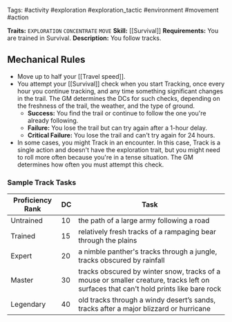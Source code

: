 Tags: #activity #exploration #exploration_tactic #environment #movement #action 

**Traits:**  `EXPLORATION` `CONCENTRATE` `MOVE`
**Skill:** [[Survival]]
**Requirements:** You are trained in Survival.
**Description:** You follow tracks.

## Mechanical Rules

- Move up to half your [[Travel speed]].
- You attempt your [[Survival]] check when you start Tracking, once every hour you continue tracking, and any time something significant changes in the trail. The GM determines the DCs for such checks, depending on the freshness of the trail, the weather, and the type of ground.  
	- **Success:** You find the trail or continue to follow the one you're already following.
	- **Failure:** You lose the trail but can try again after a 1-hour delay. 
	- **Critical Failure:** You lose the trail and can't try again for 24 hours.
- In some cases, you might Track in an encounter. In this case, Track is a single action and doesn't have the exploration trait, but you might need to roll more often because you're in a tense situation. The GM determines how often you must attempt this check.  

### Sample Track Tasks

| **Proficiency Rank** | **DC** | Task                                                                                                                                 |
| -------------------- | ------ | ------------------------------------------------------------------------------------------------------------------------------------ |
| Untrained            | 10     | the path of a large army following a road                                                                                            |
| Trained              | 15     | relatively fresh tracks of a rampaging bear through the plains                                                                       |
| Expert               | 20     | a nimble panther's tracks through a jungle, tracks obscured by rainfall                                                              |
| Master               | 30     | tracks obscured by winter snow, tracks of a mouse or smaller creature, tracks left on surfaces that can't hold prints like bare rock |
| Legendary            | 40     | old tracks through a windy desert’s sands, tracks after a major blizzard or hurricane                                                |
